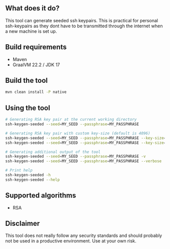 ## What does it do?

This tool can generate seeded ssh keypairs. This is practical for personal ssh-keypairs as they dont have to be transmitted through the internet when a new machine is set up.

## Build requirements

- Maven
- GraalVM 22.2 / JDK 17 

## Build the tool

```bash
mvn clean install -P native
```

## Using the tool

```bash
# Generating RSA key pair at the current working directory
ssh-keygen-seeded --seed=MY_SEED --passphrase=MY_PASSPHRASE
```

```bash
# Generating RSA key pair with custom key-size (default is 4096)
ssh-keygen-seeded --seed=MY_SEED --passphrase=MY_PASSPHRASE --key-size=2048
ssh-keygen-seeded --seed=MY_SEED --passphrase=MY_PASSPHRASE --key-size=1024
```

```bash
# Generating additional output of the tool 
ssh-keygen-seeded --seed=MY_SEED --passphrase=MY_PASSPHRASE -v 
ssh-keygen-seeded --seed=MY_SEED --passphrase=MY_PASSPHRASE --verbose 
```

```bash
# Print help
ssh-keygen-seeded -h
ssh-keygen-seeded --help
```

## Supported algorithms

- RSA

## Disclaimer
This tool does not really follow any security standards and should probably 
not be used in a productive environment. Use at your own risk.
